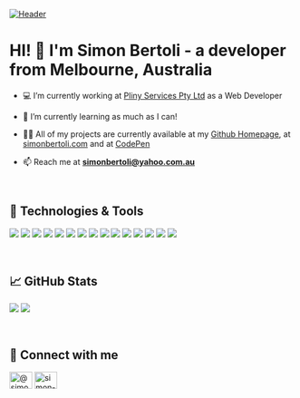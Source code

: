 
[![Header](https://res.cloudinary.com/ds9nzjduw/image/upload/v1670822823/simonbertoli.com/github_profile_banner_kbblzy.png "Header")](https://simonbertoli.com/)

<h1 align="left">HI! 👋  I'm Simon Bertoli - a developer from Melbourne, Australia</h1>

- 💻 I’m currently working at <a href="https://pliny.com.au/">Pliny Services Pty Ltd</a> as a Web Developer

- 🌱 I’m currently learning as much as I can!

- 👨‍💻 All of my projects are currently available at my <a href="https://github.com/simon3073" target="_blank">Github Homepage</a>, at <a href="http://simonbertoli.com" target="_blank">simonbertoli.com</a> and at <a href="https://codepen.io/simon3073" target="_blank">CodePen</a>

- 📫 Reach me at **simonbertoli@yahoo.com.au**

<br>

## 🔧 Technologies & Tools

![](https://img.shields.io/badge/Code-HTML5-informational?style=flat&logo=html5&logoColor=white&color=blue)
![](https://img.shields.io/badge/Code-CSS3-informational?style=flat&logo=CSS3&logoColor=white&color=blue)
![](https://img.shields.io/badge/Code-SASS-informational?style=flat&logo=sass&logoColor=white&color=blue)
![](https://img.shields.io/badge/Code-JavaScript-informational?style=flat&logo=javascript&logoColor=white&color=blue)
![](https://img.shields.io/badge/Code-TypeScript-informational?style=flat&logo=typescript&logoColor=white&color=blue)
![](https://img.shields.io/badge/Framework-Bootstrap-informational?style=flat&logo=bootstrap&logoColor=white&color=blue)
![](https://img.shields.io/badge/Framework-Tailwind-informational?style=flat&logo=tailwindcss&logoColor=white&color=blue)
![](https://img.shields.io/badge/Framework-Angular-informational?style=flat&logo=angular&logoColor=white&color=blue)
![](https://img.shields.io/badge/Platform-GitHub-informational?style=flat&logo=github&logoColor=white&color=blue)
![](https://img.shields.io/badge/Platform-MongoDB-informational?style=flat&logo=mongodb&logoColor=white&color=blue)
![](https://img.shields.io/badge/Platform-MySQL-informational?style=flat&logo=mysql&logoColor=white&color=blue)
![](https://img.shields.io/badge/Platform-PHP-informational?style=flat&logo=php&logoColor=white&color=blue)
![](https://img.shields.io/badge/Platform-NodeJS-informational?style=flat&logo=nodedotjs&logoColor=white&color=blue)
![](https://img.shields.io/badge/Tools-VSCode-informational?style=flat&logo=visualstudio&logoColor=white&color=blue)
![](https://img.shields.io/badge/Tools-Creative-Cloud-informational?style=flat&logo=adobe&logoColor=white&color=blue)

<br>

## 📈 GitHub Stats

![](https://github-readme-stats.vercel.app/api/top-langs/?username=simon3073&theme=dark)
![](https://github-readme-stats.vercel.app/api/?username=simon3073&theme=dark)

<br>

## 📇 Connect with me

<a href="https://codepen.io/simon3073" target="_blank"><img align="center" src="https://raw.githubusercontent.com/rahuldkjain/github-profile-readme-generator/master/src/images/icons/Social/codepen.svg" alt="@simon3073" height="30" width="40" /></a>
<a href="https://linkedin.com/in/simon-bertoli-5a73893" target="_blank"><img align="center" src="https://raw.githubusercontent.com/rahuldkjain/github-profile-readme-generator/master/src/images/icons/Social/linked-in-alt.svg" alt="simon-bertoli-5a73893" height="30" width="40" /></a>
</p>
